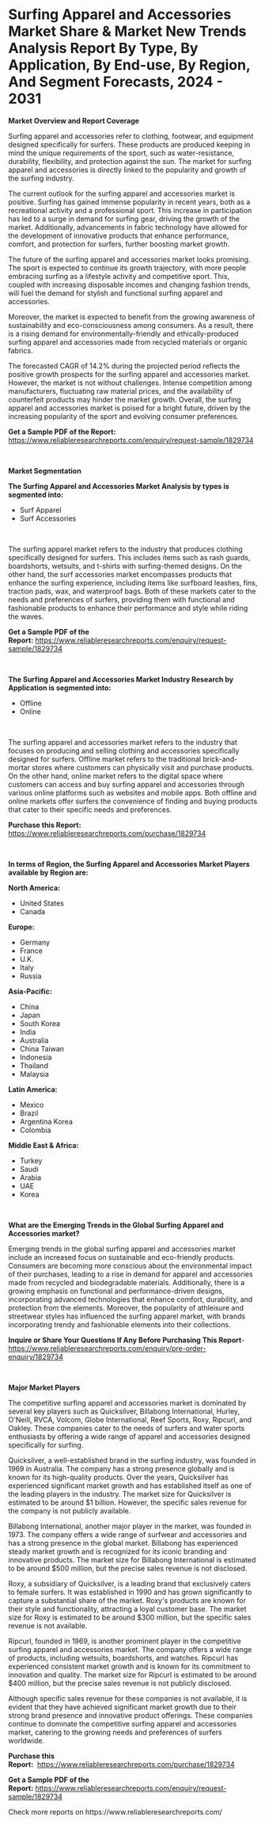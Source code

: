 <p><h1>Surfing Apparel and Accessories Market Share & Market New Trends Analysis Report By Type, By Application, By End-use, By Region, And Segment Forecasts, 2024 - 2031</h1></p><p><strong>Market Overview and Report Coverage</strong></p>
<p><p>Surfing apparel and accessories refer to clothing, footwear, and equipment designed specifically for surfers. These products are produced keeping in mind the unique requirements of the sport, such as water-resistance, durability, flexibility, and protection against the sun. The market for surfing apparel and accessories is directly linked to the popularity and growth of the surfing industry.</p><p>The current outlook for the surfing apparel and accessories market is positive. Surfing has gained immense popularity in recent years, both as a recreational activity and a professional sport. This increase in participation has led to a surge in demand for surfing gear, driving the growth of the market. Additionally, advancements in fabric technology have allowed for the development of innovative products that enhance performance, comfort, and protection for surfers, further boosting market growth.</p><p>The future of the surfing apparel and accessories market looks promising. The sport is expected to continue its growth trajectory, with more people embracing surfing as a lifestyle activity and competitive sport. This, coupled with increasing disposable incomes and changing fashion trends, will fuel the demand for stylish and functional surfing apparel and accessories.</p><p>Moreover, the market is expected to benefit from the growing awareness of sustainability and eco-consciousness among consumers. As a result, there is a rising demand for environmentally-friendly and ethically-produced surfing apparel and accessories made from recycled materials or organic fabrics.</p><p>The forecasted CAGR of 14.2% during the projected period reflects the positive growth prospects for the surfing apparel and accessories market. However, the market is not without challenges. Intense competition among manufacturers, fluctuating raw material prices, and the availability of counterfeit products may hinder the market growth. Overall, the surfing apparel and accessories market is poised for a bright future, driven by the increasing popularity of the sport and evolving consumer preferences.</p></p>
<p><strong>Get a Sample PDF of the Report:</strong> <a href="https://www.reliableresearchreports.com/enquiry/request-sample/1829734">https://www.reliableresearchreports.com/enquiry/request-sample/1829734</a></p>
<p>&nbsp;</p>
<p><strong>Market Segmentation</strong></p>
<p><strong>The Surfing Apparel and Accessories Market Analysis by types is segmented into:</strong></p>
<p><ul><li>Surf Apparel</li><li>Surf Accessories</li></ul></p>
<p>&nbsp;</p>
<p><p>The surfing apparel market refers to the industry that produces clothing specifically designed for surfers. This includes items such as rash guards, boardshorts, wetsuits, and t-shirts with surfing-themed designs. On the other hand, the surf accessories market encompasses products that enhance the surfing experience, including items like surfboard leashes, fins, traction pads, wax, and waterproof bags. Both of these markets cater to the needs and preferences of surfers, providing them with functional and fashionable products to enhance their performance and style while riding the waves.</p></p>
<p><strong>Get a Sample PDF of the Report:</strong>&nbsp;<a href="https://www.reliableresearchreports.com/enquiry/request-sample/1829734">https://www.reliableresearchreports.com/enquiry/request-sample/1829734</a></p>
<p>&nbsp;</p>
<p><strong>The Surfing Apparel and Accessories Market Industry Research by Application is segmented into:</strong></p>
<p><ul><li>Offline</li><li>Online</li></ul></p>
<p>&nbsp;</p>
<p><p>The surfing apparel and accessories market refers to the industry that focuses on producing and selling clothing and accessories specifically designed for surfers. Offline market refers to the traditional brick-and-mortar stores where customers can physically visit and purchase products. On the other hand, online market refers to the digital space where customers can access and buy surfing apparel and accessories through various online platforms such as websites and mobile apps. Both offline and online markets offer surfers the convenience of finding and buying products that cater to their specific needs and preferences.</p></p>
<p><strong>Purchase this Report:</strong>&nbsp; <a href="https://www.reliableresearchreports.com/purchase/1829734">https://www.reliableresearchreports.com/purchase/1829734</a></p>
<p>&nbsp;</p>
<p><strong>In terms of Region, the Surfing Apparel and Accessories Market Players available by Region are:</strong></p>
<p>
    <p> <strong> North America: </strong>
        <ul>
            <li>United States</li>
            <li>Canada</li>
        </ul>
        </p> 
    <p> <strong> Europe: </strong>
        <ul>
            <li>Germany</li>
            <li>France</li>
            <li>U.K.</li>
            <li>Italy</li>
            <li>Russia</li>
        </ul>
        </p> 
    <p> <strong> Asia-Pacific: </strong>
        <ul>
            <li>China</li>
            <li>Japan</li>
            <li>South Korea</li>
            <li>India</li>
            <li>Australia</li>
            <li>China Taiwan</li>
            <li>Indonesia</li>
            <li>Thailand</li>
            <li>Malaysia</li>
        </ul>
        </p> 
    <p> <strong> Latin America: </strong>
        <ul>
            <li>Mexico</li>
            <li>Brazil</li>
            <li>Argentina Korea</li>
            <li>Colombia</li>
        </ul>
        </p> 
    <p> <strong> Middle East & Africa: </strong>
        <ul>
            <li>Turkey</li>
            <li>Saudi</li>
            <li>Arabia</li>
            <li>UAE</li>
            <li>Korea</li>
        </ul>
    </p>
    </p>
<p>&nbsp;</p>
<p><strong>What are the Emerging Trends in the Global Surfing Apparel and Accessories market?</strong></p>
<p><p>Emerging trends in the global surfing apparel and accessories market include an increased focus on sustainable and eco-friendly products. Consumers are becoming more conscious about the environmental impact of their purchases, leading to a rise in demand for apparel and accessories made from recycled and biodegradable materials. Additionally, there is a growing emphasis on functional and performance-driven designs, incorporating advanced technologies that enhance comfort, durability, and protection from the elements. Moreover, the popularity of athleisure and streetwear styles has influenced the surfing apparel market, with brands incorporating trendy and fashionable elements into their collections.</p></p>
<p><strong>Inquire or Share Your Questions If Any Before Purchasing This Report</strong>- <a href="https://www.reliableresearchreports.com/enquiry/pre-order-enquiry/1829734">https://www.reliableresearchreports.com/enquiry/pre-order-enquiry/1829734</a></p>
<p>&nbsp;</p>
<p><strong>Major Market Players</strong></p>
<p><p>The competitive surfing apparel and accessories market is dominated by several key players such as Quicksilver, Billabong International, Hurley, O'Neill, RVCA, Volcom, Globe International, Reef Sports, Roxy, Ripcurl, and Oakley. These companies cater to the needs of surfers and water sports enthusiasts by offering a wide range of apparel and accessories designed specifically for surfing.</p><p>Quicksilver, a well-established brand in the surfing industry, was founded in 1969 in Australia. The company has a strong presence globally and is known for its high-quality products. Over the years, Quicksilver has experienced significant market growth and has established itself as one of the leading players in the industry. The market size for Quicksilver is estimated to be around $1 billion. However, the specific sales revenue for the company is not publicly available.</p><p>Billabong International, another major player in the market, was founded in 1973. The company offers a wide range of surfwear and accessories and has a strong presence in the global market. Billabong has experienced steady market growth and is recognized for its iconic branding and innovative products. The market size for Billabong International is estimated to be around $500 million, but the precise sales revenue is not disclosed.</p><p>Roxy, a subsidiary of Quicksilver, is a leading brand that exclusively caters to female surfers. It was established in 1990 and has grown significantly to capture a substantial share of the market. Roxy's products are known for their style and functionality, attracting a loyal customer base. The market size for Roxy is estimated to be around $300 million, but the specific sales revenue is not available.</p><p>Ripcurl, founded in 1969, is another prominent player in the competitive surfing apparel and accessories market. The company offers a wide range of products, including wetsuits, boardshorts, and watches. Ripcurl has experienced consistent market growth and is known for its commitment to innovation and quality. The market size for Ripcurl is estimated to be around $400 million, but the precise sales revenue is not publicly disclosed.</p><p>Although specific sales revenue for these companies is not available, it is evident that they have achieved significant market growth due to their strong brand presence and innovative product offerings. These companies continue to dominate the competitive surfing apparel and accessories market, catering to the growing needs and preferences of surfers worldwide.</p></p>
<p><strong>Purchase this Report:</strong>&nbsp;&nbsp;<a href="https://www.reliableresearchreports.com/purchase/1829734">https://www.reliableresearchreports.com/purchase/1829734</a></p>
<p></p>
<p><strong>Get a Sample PDF of the Report:</strong>&nbsp;<a href="https://www.reliableresearchreports.com/enquiry/request-sample/1829734">https://www.reliableresearchreports.com/enquiry/request-sample/1829734</a></p>
<p>Check more reports on https://www.reliableresearchreports.com/</p>